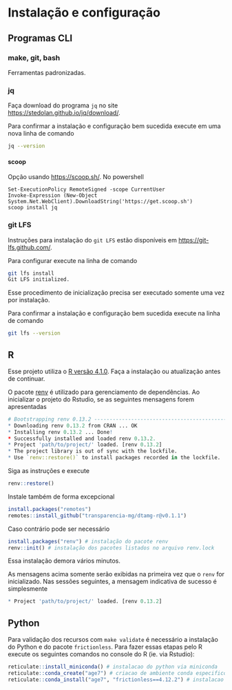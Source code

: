 # Instalação e configuração

## Programas CLI

### make, git, bash

Ferramentas padronizadas.

### jq

Faça download do programa `jq` no site <https://stedolan.github.io/jq/download/>. 

Para confirmar a instalação e configuração bem sucedida execute em uma nova linha de comando

```bash
jq --version
```

#### scoop

Opção usando <https://scoop.sh/>. No powershell

```
Set-ExecutionPolicy RemoteSigned -scope CurrentUser
Invoke-Expression (New-Object System.Net.WebClient).DownloadString('https://get.scoop.sh')
scoop install jq
```

### git LFS

Instruções para instalação do `git LFS` estão disponíveis em <https://git-lfs.github.com/>. 

Para configurar execute na linha de comando

```bash
git lfs install
Git LFS initialized.
```

Esse procedimento de inicialização precisa ser executado somente uma vez por instalação.

Para confirmar a instalação e configuração bem sucedida execute na linha de comando

```bash
git lfs --version
```

## R

Esse projeto utiliza o [R versão 4.1.0](https://www.r-project.org/). Faça a instalação ou atualização antes de continuar.

O pacote [renv](https://rstudio.github.io/renv/index.html) é utilizado para gerenciamento de dependências. 
Ao inicializar o projeto do Rstudio, se as seguintes mensagens forem apresentadas

```r
# Bootstrapping renv 0.13.2 --------------------------------------------------
* Downloading renv 0.13.2 from CRAN ... OK
* Installing renv 0.13.2 ... Done!
* Successfully installed and loaded renv 0.13.2.
* Project 'path/to/project/' loaded. [renv 0.13.2]
* The project library is out of sync with the lockfile.
* Use `renv::restore()` to install packages recorded in the lockfile.
```

Siga as instruções e execute

```r
renv::restore()
```

Instale também de forma excepcional

```r
install.packages("remotes")
remotes::install_github("transparencia-mg/dtamg-r@v0.1.1")
```

Caso contrário pode ser necessário

```r
install.packages("renv") # instalação do pacote renv
renv::init() # instalação dos pacotes listados no arquivo renv.lock
```

Essa instalação demora vários minutos.

As mensagens acima somente serão exibidas na primeira vez que o `renv` for inicializado. 
Nas sessões seguintes, a mensagem indicativa de sucesso é simplesmente

```r
* Project 'path/to/project/' loaded. [renv 0.13.2]
```

## Python

Para validação dos recursos com `make validate` é necessário a instalação do Python e do pacote `frictionless`. 
Para fazer essas etapas pelo R execute os seguintes comandos no console do R (ie. via Rstudio):

```R
reticulate::install_miniconda() # instalacao do python via miniconda
reticulate::conda_create("age7") # criacao de ambiente conda especifico para esse projeto
reticulate::conda_install("age7", "frictionless==4.12.2") # instalacao da versao correta do frictionless
```

